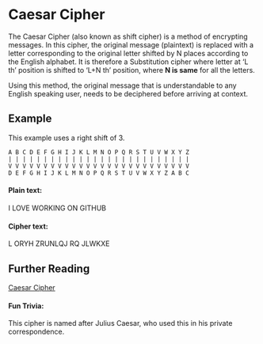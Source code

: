 # Caesar Cipher
The Caesar Cipher (also known as shift cipher) is a method of encrypting messages. In this cipher, the original message (plaintext) is replaced with a letter corresponding to the original letter shifted by N places according to the English alphabet. It is therefore a Substitution cipher where letter at ‘L th’ position is shifted to ‘L+N th’ position, where **N is same** for all the letters.

Using this method, the original message that is understandable to any English speaking user, needs to be deciphered before arriving at context. 


## Example

This example uses a right shift of 3.

```text
A B C D E F G H I J K L M N O P Q R S T U V W X Y Z
| | | | | | | | | | | | | | | | | | | | | | | | | |
V V V V V V V V V V V V V V V V V V V V V V V V V V
D E F G H I J K L M N O P Q R S T U V W X Y Z A B C
```
#### Plain text:
I LOVE WORKING ON GITHUB

#### Cipher text:
L ORYH ZRUNLQJ RQ JLWKXE

## Further Reading
[Caesar Cipher](https://en.wikipedia.org/wiki/Caesar_cipher)

#### Fun Trivia:
This cipher is named after Julius Caesar, who used this in his private correspondence.
